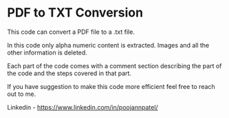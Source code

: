 # PDF to TXT Conversion

This code can convert a PDF file to a .txt file. 

In this code only alpha numeric content is extracted. Images and all the other information is deleted.

Each part of the code comes with a comment section describing the part of the code and the steps covered in that part.

If you have suggestion to make this code more efficient feel free to reach out to me.

Linkedin - https://www.linkedin.com/in/poojannpatel/
